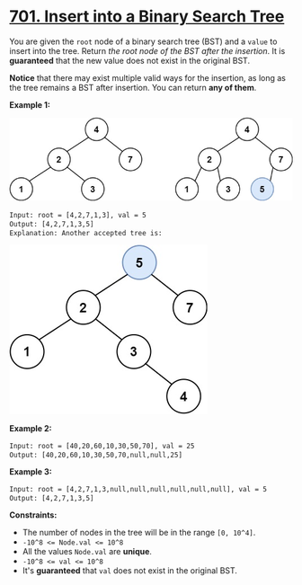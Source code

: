 # [701. Insert into a Binary Search Tree](https://leetcode.com/problems/insert-into-a-binary-search-tree/)

You are given the `root` node of a binary search tree (BST) and a `value` to insert into the tree. Return _the root node of the BST after the insertion_. It is **guaranteed** that the new value does not exist in the original BST.

**Notice** that there may exist multiple valid ways for the insertion, as long as the tree remains a BST after insertion. You can return **any of them**.

**Example 1:**

![insertbst.jpeg](insertbst.jpeg)

    Input: root = [4,2,7,1,3], val = 5
    Output: [4,2,7,1,3,5]
    Explanation: Another accepted tree is:

![bst.jpeg](bst.jpeg)

**Example 2:**

    Input: root = [40,20,60,10,30,50,70], val = 25
    Output: [40,20,60,10,30,50,70,null,null,25]

**Example 3:**

    Input: root = [4,2,7,1,3,null,null,null,null,null,null], val = 5
    Output: [4,2,7,1,3,5]

**Constraints:**

-   The number of nodes in the tree will be in the range `[0, 10^4]`.
-   `-10^8 <= Node.val <= 10^8`
-   All the values `Node.val` are **unique**.
-   `-10^8 <= val <= 10^8`
-   It's **guaranteed** that `val` does not exist in the original BST.
